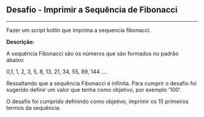 ## Desafio - Imprimir a Sequência de Fibonacci

---

Fazer um script kotlin que imprima a sequencia fibonacci.

**Descrição:**

A sequência Fibonacci são os números que são formados no padrão abaixo:

0,1, 1, 2, 3, 5, 8, 13, 21, 34, 55, 89, 144 ….

Ressaltando que a sequência Fibonacci é infinita.
Para cumprir o desafio foi sugerido definir um valor que tenha como objetivo, por exemplo '100'.

O desafio foi cumprido definindo como objetivo, imprimir os 15 primeiros termos da sequência.